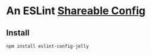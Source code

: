 # An ESLint [Shareable Config](https://eslint.org/docs/developer-guide/shareable-configs)

## Install

`npm install eslint-config-jelly`
